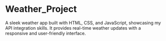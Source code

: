 # Weather_Project
A sleek weather app built with HTML, CSS, and JavaScript, showcasing my API integration skills. It provides real-time weather updates with a responsive and user-friendly interface.
